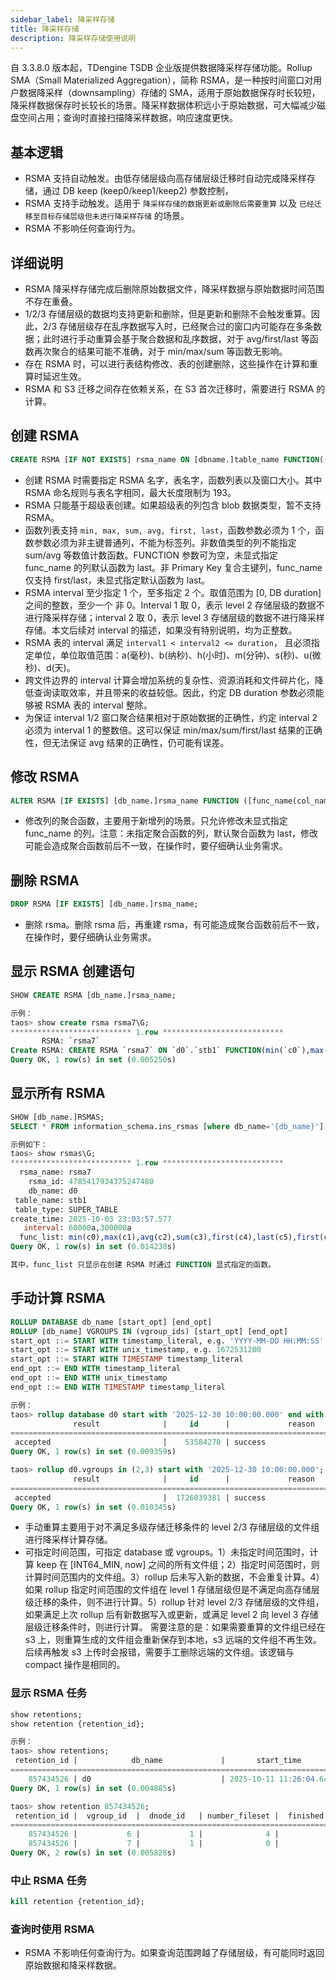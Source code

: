 ```yaml
---
sidebar_label: 降采样存储
title: 降采样存储
description: 降采样存储使用说明
---
```


自 3.3.8.0 版本起，TDengine TSDB 企业版提供数据降采样存储功能。Rollup SMA（Small Materialized Aggregation），简称 RSMA，是一种按时间窗口对用户数据降采样（downsampling）存储的 SMA，适用于原始数据保存时长较短，降采样数据保存时长较长的场景。降采样数据体积远小于原始数据，可大幅减少磁盘空间占用；查询时直接扫描降采样数据，响应速度更快。

## 基本逻辑

- RSMA 支持自动触发。由低存储层级向高存储层级迁移时自动完成降采样存储，通过 DB keep (keep0/keep1/keep2) 参数控制，
- RSMA 支持手动触发。适用于 `降采样存储的数据更新或删除后需要重算` 以及 `已经迁移至目标存储层级但未进行降采样存储` 的场景。
- RSMA 不影响任何查询行为。

## 详细说明

- RSMA 降采样存储完成后删除原始数据文件，降采样数据与原始数据时间范围不存在重叠。
- 1/2/3 存储层级的数据均支持更新和删除，但是更新和删除不会触发重算。因此，2/3 存储层级存在乱序数据写入时，已经聚合过的窗口内可能存在多条数据；此时进行手动重算会基于聚合数据和乱序数据，对于 avg/first/last 等函数再次聚合的结果可能不准确，对于 min/max/sum 等函数无影响。
- 存在 RSMA 时，可以进行表结构修改、表的创建删除，这些操作在计算和重算时延迟生效。
- RSMA 和 S3 迁移之间存在依赖关系，在 S3 首次迁移时，需要进行 RSMA 的计算。

## 创建 RSMA

```sql
CREATE RSMA [IF NOT EXISTS] rsma_name ON [dbname.]table_name FUNCTION([func_name(col_name)[,...]]) INTERVAL(interval1[,interval2]);
```

- 创建 RSMA 时需要指定 RSMA 名字，表名字，函数列表以及窗口大小。其中 RSMA 命名规则与表名字相同，最大长度限制为 193。
- RSMA 只能基于超级表创建。如果超级表的列包含 blob 数据类型，暂不支持 RSMA。
- 函数列表支持 `min, max, sum, avg, first, last`，函数参数必须为 1 个，函数参数必须为非主键普通列，不能为标签列。非数值类型的列不能指定 sum/avg 等数值计数函数。FUNCTION 参数可为空，未显式指定 func_name 的列默认函数为 last。非 Primary Key 复合主键列，func_name 仅支持 first/last，未显式指定默认函数为 last。
- RSMA interval 至少指定 1 个，至多指定 2 个。取值范围为 [0, DB duration] 之间的整数，至少一个 非 0。Interval 1 取 0，表示 level 2 存储层级的数据不进行降采样存储；interval 2  取 0，表示 level 3 存储层级的数据不进行降采样存储。本文后续对 interval 的描述，如果没有特别说明，均为正整数。
- RSMA 表的 interval 满足 `interval1 < interval2 <= duration`， 且必须指定单位，单位取值范围：a(毫秒)、b(纳秒)、h(小时)、m(分钟)、s(秒)、u(微秒)、d(天)。
- 跨文件边界的 interval 计算会增加系统的复杂性、资源消耗和文件碎片化，降低查询读取效率，并且带来的收益较低。因此，约定 DB duration 参数必须能够被 RSMA 表的 interval 整除。
- 为保证 interval 1/2 窗口聚合结果相对于原始数据的正确性，约定 interval 2 必须为 interval 1 的整数倍。这可以保证 min/max/sum/first/last 结果的正确性，但无法保证 avg 结果的正确性，仍可能有误差。

## 修改 RSMA

```sql
ALTER RSMA [IF EXISTS] [db_name.]rsma_name FUNCTION ([func_name(col_name)[,...]]);
```

- 修改列的聚合函数，主要用于新增列的场景。只允许修改未显式指定 func_name 的列。注意：未指定聚合函数的列，默认聚合函数为 last，修改可能会造成聚合函数前后不一致，在操作时，要仔细确认业务需求。

## 删除 RSMA

```sql
DROP RSMA [IF EXISTS] [db_name.]rsma_name;
```

- 删除 rsma。删除 rsma 后，再重建 rsma，有可能造成聚合函数前后不一致，在操作时，要仔细确认业务需求。

## 显示 RSMA 创建语句

```sql
SHOW CREATE RSMA [db_name.]rsma_name;

示例：
taos> show create rsma rsma7\G;
*************************** 1.row ***************************
       RSMA: `rsma7`
Create RSMA: CREATE RSMA `rsma7` ON `d0`.`stb1` FUNCTION(min(`c0`),max(`c1`),avg(`c2`),sum(`c3`),first(`c4`),last(`c5`),first(`c6`)) INTERVAL(60000a,300000a)
Query OK, 1 row(s) in set (0.005250s)
```

## 显示所有 RSMA

```sql
SHOW [db_name.]RSMAS;
SELECT * FROM information_schema.ins_rsmas [where db_name='{db_name}'];

示例如下：
taos> show rsmas\G;
*************************** 1.row ***************************
  rsma_name: rsma7
    rsma_id: 4785417934375247480
    db_name: d0
 table_name: stb1
 table_type: SUPER_TABLE
create_time: 2025-10-03 23:03:57.577
   interval: 60000a,300000a
  func_list: min(c0),max(c1),avg(c2),sum(c3),first(c4),last(c5),first(c6)
Query OK, 1 row(s) in set (0.014238s)

其中，func_list 只显示在创建 RSMA 时通过 FUNCTION 显式指定的函数。
```

## 手动计算 RSMA

```sql
ROLLUP DATABASE db_name [start_opt] [end_opt]
ROLLUP [db_name] VGROUPS IN (vgroup_ids) [start_opt] [end_opt]
start_opt ::= START WITH timestamp_literal, e.g. 'YYYY-MM-DD HH:MM:SS'
start_opt ::= START WITH unix_timestamp, e.g. 1672531200
start_opt ::= START WITH TIMESTAMP timestamp_literal
end_opt ::= END WITH timestamp_literal
end_opt ::= END WITH unix_timestamp
end_opt ::= END WITH TIMESTAMP timestamp_literal

示例：
taos> rollup database d0 start with '2025-12-30 10:00:00.000' end with '2025-12-31 10:00:00.000';
              result              |     id      |             reason             |
==================================================================================
 accepted                         |    53584270 | success                        |
Query OK, 1 row(s) in set (0.009359s)

taos> rollup d0.vgroups in (2,3) start with '2025-12-30 10:00:00.000';
              result              |     id      |             reason             |
==================================================================================
 accepted                         |  1726039381 | success                        |
Query OK, 1 row(s) in set (0.010345s)
```

- 手动重算主要用于对不满足多级存储迁移条件的 level 2/3 存储层级的文件组进行降采样计算存储。
- 可指定时间范围，可指定 database 或 vgroups。1）未指定时间范围时，计算 keep 在 [INT64_MIN, now] 之间的所有文件组；2）指定时间范围时，则计算时间范围内的文件组。3）rollup 后未写入新的数据，不会重复计算。4）如果 rollup 指定时间范围的文件组在 level 1 存储层级但是不满足向高存储层级迁移的条件，则不进行计算。5）rollup 针对 level 2/3 存储层级的文件组，如果满足上次 rollup 后有新数据写入或更新，或满足 level 2 向 level 3 存储层级迁移条件时，则进行计算。
需要注意的是：如果需要重算的文件组已经在 s3 上，则重算生成的文件组会重新保存到本地，s3 远端的文件组不再生效。后续再触发 s3 上传时会报错，需要手工删除远端的文件组。该逻辑与 compact 操作是相同的。

### 显示 RSMA 任务

```sql
show retentions;
show retention {retention_id};

示例：
taos> show retentions;
 retention_id |            db_name             |       start_time        | trigger_mode |     type     |
========================================================================================================
    857434526 | d0                             | 2025-10-11 11:26:04.649 | manual       | rollup       |
Query OK, 1 row(s) in set (0.004885s)

taos> show retention 857434526;
 retention_id |  vgroup_id  |  dnode_id   | number_fileset |  finished   |       start_time        | progress(%) |    remain_time(s)     |
==========================================================================================================================================
    857434526 |           6 |           1 |              4 |           1 | 2025-10-11 11:26:04.649 |          24 |                    31 |
    857434526 |           7 |           1 |              0 |           0 | 2025-10-11 11:26:04.649 |           0 |                     0 |
Query OK, 2 row(s) in set (0.005828s)
```

### 中止 RSMA 任务

```sql
kill retention {retention_id};
```

### 查询时使用 RSMA

- RSMA 不影响任何查询行为。如果查询范围跨越了存储层级，有可能同时返回原始数据和降采样数据。
